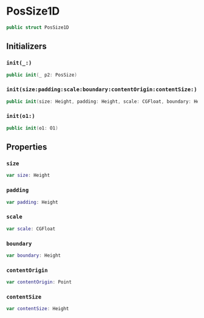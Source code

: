 # PosSize1D

``` swift
public struct PosSize1D
```

## Initializers

### `init(_:​)`

``` swift
public init(_ p2:​ PosSize)
```

### `init(size:​padding:​scale:​boundary:​contentOrigin:​contentSize:​)`

``` swift
public init(size:​ Height, padding:​ Height, scale:​ CGFloat, boundary:​ Height, contentOrigin:​ Point, contentSize:​ Height)
```

### `init(o1:​)`

``` swift
public init(o1:​ O1)
```

## Properties

### `size`

``` swift
var size:​ Height
```

### `padding`

``` swift
var padding:​ Height
```

### `scale`

``` swift
var scale:​ CGFloat
```

### `boundary`

``` swift
var boundary:​ Height
```

### `contentOrigin`

``` swift
var contentOrigin:​ Point
```

### `contentSize`

``` swift
var contentSize:​ Height
```
